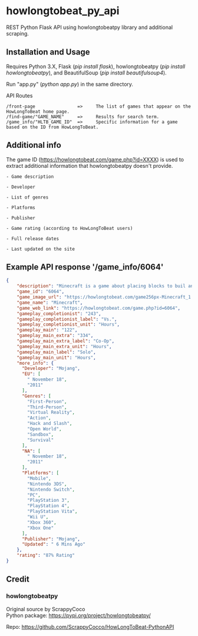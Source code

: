 # howlongtobeat_py_api
REST Python Flask API using howlongtobeatpy library and additional scraping. 

## Installation and Usage
Requires Python 3.X, Flask (_pip install flask_), howlongtobeatpy (_pip install howlongtobeatpy_), and BeautifulSoup (_pip install beautifulsoup4_).  

Run "app.py" (_python app.py_) in the same directory.

API Routes

```
/front-page                =>     The list of games that appear on the HowLongToBeat home page.
/find-game/"GAME_NAME"     =>     Results for search term.
/game_info/"HLTB_GAME_ID"  =>     Specific information for a game based on the ID from HowLongToBeat.

```

## Additional info
The game ID (https://howlongtobeat.com/game.php?id=XXXX) is used to extract additional information that howlongtobeatpy doesn't provide.

```
- Game description

- Developer

- List of genres

- Platforms

- Publisher

- Game rating (according to HowLongToBeat users)

- Full release dates

- Last updated on the site
```

## Example API response '/game_info/6064'
```json
{
    "description": "Minecraft is a game about placing blocks to buil anything you can imagine. At night monsters come out, make sure to build a shelter before that happens.",
    "game_id": "6064",
    "game_image_url": "https://howlongtobeat.com/game256px-Minecraft_1.1_Title.png",
    "game_name": "Minecraft",
    "game_web_link": "https://howlongtobeat.com/game.php?id=6064",
    "gameplay_completionist": "243",
    "gameplay_completionist_label": "Vs.",
    "gameplay_completionist_unit": "Hours",
    "gameplay_main": "122",
    "gameplay_main_extra": "334",
    "gameplay_main_extra_label": "Co-Op",
    "gameplay_main_extra_unit": "Hours",
    "gameplay_main_label": "Solo",
    "gameplay_main_unit": "Hours",
    "more_info": {
      "Developer": "Mojang",
      "EU": [
        " November 18",
        "2011"
      ],
      "Genres": [
        "First-Person",
        "Third-Person",
        "Virtual Reality",
        "Action",
        "Hack and Slash",
        "Open World",
        "Sandbox",
        "Survival"
      ],
      "NA": [
        " November 18",
        "2011"
      ],
      "Platforms": [
        "Mobile",
        "Nintendo 3DS",
        "Nintendo Switch",
        "PC",
        "PlayStation 3",
        "PlayStation 4",
        "PlayStation Vita",
        "Wii U",
        "Xbox 360",
        "Xbox One"
      ],
      "Publisher": "Mojang",
      "Updated": " 6 Mins Ago"
    },
    "rating": "87% Rating"
}
```

## Credit
### howlongtobeatpy

Original source by ScrappyCoco  
Python package: https://pypi.org/project/howlongtobeatpy/

Repo: https://github.com/ScrappyCocco/HowLongToBeat-PythonAPI
